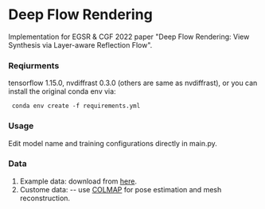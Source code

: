 # Deep Flow Rendering

Implementation for EGSR &amp; CGF 2022 paper "Deep Flow Rendering: View Synthesis via Layer-aware Reflection Flow".

### Reqiurments
tensorflow 1.15.0, nvdiffrast 0.3.0 (others are same as nvdiffrast), or you can install the original conda env via:
<pre><code> conda env create -f requirements.yml </code></pre>

### Usage
Edit model name and training configurations directly in main.py.

### Data
1. Example data: download from [here](https://github.com/turandai/dfr).
2. Custome data: 
   -- use [COLMAP](https://github.com/colmap/colmap) for pose estimation and mesh reconstruction.
